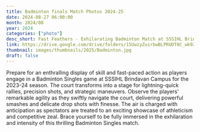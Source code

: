 ```yaml
---
title: Badminton finals Match Photos 2024-25
date: 2024-08-27 06:00:00
month: 2024/08
year: 2024
categories: ["photo"]
desc_short: Fast Feathers - Exhilarating Badminton Match at SSSIHL Brindavan Campus - Skill, Speed, and Smash on Full Display
link: https://drive.google.com/drive/folders/15UwzyZuirbwBLPRUDT8C_wk92SWnclPf?usp=drive_link
thumbnail: images/thumbnails/2025/Badminton.jpg
draft: false
---
```


 Prepare for an enthralling display of skill and fast-paced action as players engage in a Badminton Singles game at SSSIHL Brindavan Campus for the 2023-24 season. The court transforms into a stage for lightning-quick rallies, precision shots, and strategic maneuvers. Observe the players' remarkable agility as they swiftly navigate the court, delivering powerful smashes and delicate drop shots with finesse. The air is charged with anticipation as spectators are treated to an exciting showcase of athleticism and competitive zeal. Brace yourself to be fully immersed in the exhilaration and intensity of this thrilling Badminton Singles match. 